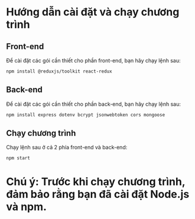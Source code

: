 # Hướng dẫn cài đặt và chạy chương trình

## Front-end

Để cài đặt các gói cần thiết cho phần front-end, bạn hãy chạy lệnh sau:

```bash
npm install @reduxjs/toolkit react-redux
```

## Back-end

Để cài đặt các gói cần thiết cho phần back-end, bạn hãy chạy lệnh sau:

```bash
npm install express dotenv bcrypt jsonwebtoken cors mongoose
```

## Chạy chương trình
Chạy lệnh sau ở cả 2 phía front-end và back-end:

```bash
npm start
```
# Chú ý: Trước khi chạy chương trình, đảm bảo rằng bạn đã cài đặt Node.js và npm.
